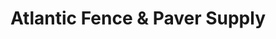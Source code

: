 ---
title: "Atlantic Fence & Paver Supply"
url: /new-smyrna-beach/atlantic-fence-und-paver-supply/
shop: Allgemein
---